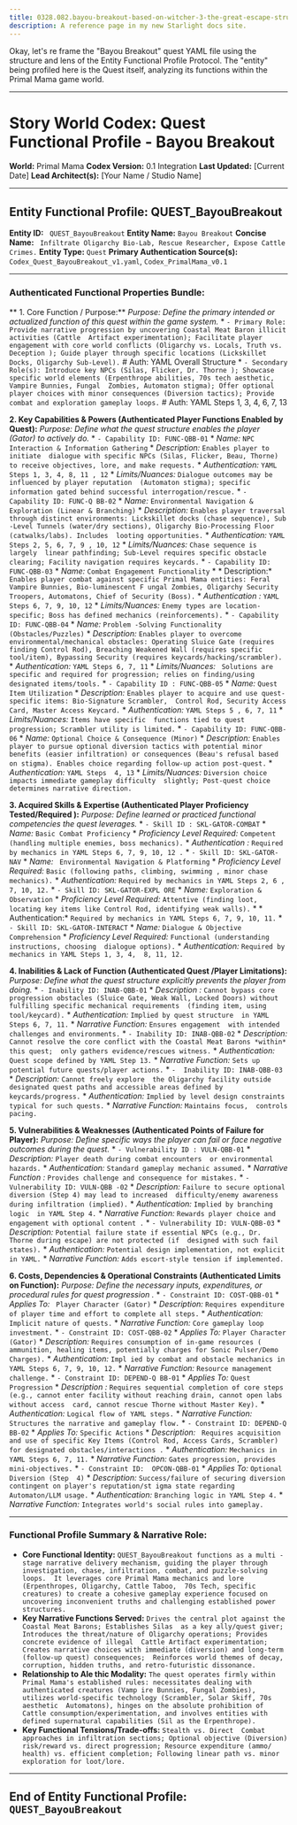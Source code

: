 ```yaml
---
title: 0328.082.bayou-breakout-based-on-witcher-3-the-great-escape-structure-adapted-to-primal-mama-world-rules-nametitle
description: A reference page in my new Starlight docs site.
---
```

Okay, let's re frame the "Bayou Breakout" quest YAML file using the structure and lens of the Entity Functional Profile Protocol. The  "entity" being profiled here is the Quest itself, analyzing its functions within the Primal Mama game world.

--- 

# Story World Codex: Quest Functional Profile - Bayou Breakout

**World:** Primal Mama
**Codex  Version:** 0.1 Integration
**Last Updated:** [Current Date]
**Lead Architect(s):** [Your Name  / Studio Name]

---

## Entity Functional Profile: QUEST_BayouBreakout

**Entity ID:** ` QUEST_BayouBreakout`
**Entity Name:** `Bayou Breakout`
**Concise Name:** ` Infiltrate Oligarchy Bio-Lab, Rescue Researcher, Expose Cattle Crimes.`
**Entity Type:** `Quest`
 **Primary Authentication Source(s):** `Codex_Quest_BayouBreakout_v1.yaml`,  `Codex_PrimalMama_v0.1`

---

### Authenticated Functional Properties Bundle:

** 1. Core Function / Purpose:**
   *Purpose: Define the primary intended or actualized function of this quest within the  game system.*
    *   `- Primary Role: Provide narrative progression by uncovering Coastal Meat Baron illicit activities (Cattle  Artifact experimentation); Facilitate player engagement with core world conflicts (Oligarchy vs. Locals, Truth vs. Deception ); Guide player through specific locations (Lickskillet Docks, Oligarchy Sub-Level).` # Auth: YAML  Overall Structure
    *   `- Secondary Role(s): Introduce key NPCs (Silas, Flicker, Dr. Thorne ); Showcase specific world elements (Erpenthrope abilities, 70s tech aesthetic, Vampire Bunnies, Fungal  Zombies, Automaton stigma); Offer optional player choices with minor consequences (Diversion tactics); Provide combat and exploration gameplay loops.`  # Auth: YAML Steps 1, 3, 4, 6, 7, 13

**2.  Key Capabilities & Powers (Authenticated Player Functions Enabled by Quest):**
   *Purpose: Define what the quest structure *enables*  the player (Gator) to actively do.*
    *   `- Capability ID: FUNC-QBB-01` 
        *   *Name:* `NPC Interaction & Information Gathering`
        *   *Description:* `Enables player to initiate  dialogue with specific NPCs (Silas, Flicker, Beau, Thorne) to receive objectives, lore, and make requests.` 
        *   *Authentication:* `YAML Steps 1, 3, 4, 8, 11 , 12`
        *   *Limits/Nuances:* `Dialogue outcomes may be influenced by player reputation  (Automaton stigma); specific information gated behind successful interrogation/rescue.`
    *   `- Capability ID: FUNC-Q BB-02`
        *   *Name:* `Environmental Navigation & Exploration (Linear & Branching)`
         *   *Description:* `Enables player traversal through distinct environments: Lickskillet docks (chase sequence), Sub -Level Tunnels (water/dry sections), Oligarchy Bio-Processing Floor (catwalks/labs). Includes  looting opportunities.`
        *   *Authentication:* `YAML Steps 2, 5, 6, 7, 9 , 10, 12`
        *   *Limits/Nuances:* `Chase sequence is largely  linear pathfinding; Sub-Level requires specific obstacle clearing; Facility navigation requires keycards.`
    *   `- Capability ID:  FUNC-QBB-03`
        *   *Name:* `Combat Engagement Functionality`
        *   * Description:* `Enables player combat against specific Primal Mama entities: Feral Vampire Bunnies, Bio-luminescent F ungal Zombies, Oligarchy Security Troopers, Automatons, Chief of Security (Boss).`
        *   *Authentication :* `YAML Steps 6, 7, 9, 10, 12`
        *    *Limits/Nuances:* `Enemy types are location-specific; Boss has defined mechanics (reinforcements).`
     *   `- Capability ID: FUNC-QBB-04`
        *   *Name:* `Problem -Solving Functionality (Obstacles/Puzzles)`
        *   *Description:* `Enables player to overcome  environmental/mechanical obstacles: Operating Sluice Gate (requires finding Control Rod), Breaching Weakened Wall (requires specific  tool/item), Bypassing Security (requires keycards/hacking/scrambler).`
        *   *Authentication:*  `YAML Steps 6, 7, 11`
        *   *Limits/Nuances:* ` Solutions are specific and required for progression; relies on finding/using designated items/tools.`
    *   `- Capability ID : FUNC-QBB-05`
        *   *Name:* `Quest Item Utilization`
        *    *Description:* `Enables player to acquire and use quest-specific items: Bio-Signature Scrambler,  Control Rod, Security Access Card, Master Access Keycard.`
        *   *Authentication:* `YAML Steps 5 , 6, 7, 11`
        *   *Limits/Nuances:* `Items have specific  functions tied to quest progression; Scrambler utility is limited.`
    *   `- Capability ID: FUNC-QBB- 06`
        *   *Name:* `Optional Choice & Consequence (Minor)`
        *   *Description:*  `Enables player to pursue optional diversion tactics with potential minor benefits (easier infiltration) or consequences (Beau's refusal based  on stigma). Enables choice regarding follow-up action post-quest.`
        *   *Authentication:* `YAML Steps  4, 13`
        *   *Limits/Nuances:* `Diversion choice impacts immediate gameplay difficulty  slightly; Post-quest choice determines narrative direction.`

**3. Acquired Skills & Expertise (Authenticated Player Proficiency Tested/Required ):**
   *Purpose: Define learned or practiced functional competencies the quest leverages.*
    *   `- Skill ID : SKL-GATOR-COMBAT`
        *   *Name:* `Basic Combat Proficiency`
        *    *Proficiency Level Required:* `Competent (handling multiple enemies, boss mechanics).`
        *   *Authentication :* `Required by mechanics in YAML Steps 6, 7, 9, 10, 12 .`
    *   `- Skill ID: SKL-GATOR-NAV`
        *   *Name:* ` Environmental Navigation & Platforming`
        *   *Proficiency Level Required:* `Basic (following paths, climbing, swimming , minor chase mechanics).`
        *   *Authentication:* `Required by mechanics in YAML Steps 2, 6 , 7, 10, 12.`
    *   `- Skill ID: SKL-GATOR-EXPL ORE`
        *   *Name:* `Exploration & Observation`
        *   *Proficiency Level Required:*  `Attentive (finding loot, locating key items like Control Rod, identifying weak walls).`
        *   * Authentication:* `Required by mechanics in YAML Steps 6, 7, 9, 10, 11.` 
    *   `- Skill ID: SKL-GATOR-INTERACT`
        *   *Name:*  `Dialogue & Objective Comprehension`
        *   *Proficiency Level Required:* `Functional (understanding instructions, choosing  dialogue options).`
        *   *Authentication:* `Required by mechanics in YAML Steps 1, 3, 4,  8, 11, 12.`

**4. Inabilities & Lack of Function (Authenticated Quest /Player Limitations):**
   *Purpose: Define what the quest structure explicitly *prevents* the player from doing.* 
    *   `- Inability ID: INAB-QBB-01`
        *   *Description :* `Cannot bypass core progression obstacles (Sluice Gate, Weak Wall, Locked Doors) without fulfilling specific mechanical requirements  (finding item, using tool/keycard).`
        *   *Authentication:* `Implied by quest structure  in YAML Steps 6, 7, 11.`
        *   *Narrative Function:* `Ensures engagement  with intended challenges and environments.`
    *   `- Inability ID: INAB-QBB-02`
         *   *Description:* `Cannot resolve the core conflict with the Coastal Meat Barons *within* this quest;  only gathers evidence/rescues witness.`
        *   *Authentication:* `Quest scope defined by YAML Step 13.` 
        *   *Narrative Function:* `Sets up potential future quests/player actions.`
    *   `-  Inability ID: INAB-QBB-03`
        *   *Description:* `Cannot freely explore  the Oligarchy facility outside designated quest paths and accessible areas defined by keycards/progress.`
        *   *Authentication:*  `Implied by level design constraints typical for such quests.`
        *   *Narrative Function:* `Maintains focus,  controls pacing.`

**5. Vulnerabilities & Weaknesses (Authenticated Points of Failure for Player):**
   *Purpose: Define  specific ways the player can fail or face negative outcomes *during* the quest.*
    *   `- Vulnerability ID : VULN-QBB-01`
        *   *Description:* `Player death during combat encounters  or environmental hazards.`
        *   *Authentication:* `Standard gameplay mechanic assumed.`
        *   *Narrative Function :* `Provides challenge and consequence for mistakes.`
    *   `- Vulnerability ID: VULN-QBB -02`
        *   *Description:* `Failure to secure optional diversion (Step 4) may lead to increased  difficulty/enemy awareness during infiltration (implied).`
        *   *Authentication:* `Implied by branching logic  in YAML Step 4.`
        *   *Narrative Function:* `Rewards player choice and engagement with optional content .`
    *   `- Vulnerability ID: VULN-QBB-03`
        *    *Description:* `Potential failure state if essential NPCs (e.g., Dr. Thorne during escape) are not protected (if  designed with such fail states).`
        *   *Authentication:* `Potential design implementation, not explicit in YAML.`
         *   *Narrative Function:* `Adds escort-style tension if implemented.`

**6. Costs, Dependencies & Operational Constraints  (Authenticated Limits on Function):**
   *Purpose: Define the necessary inputs, expenditures, or procedural rules for quest progression .*
    *   `- Constraint ID: COST-QBB-01`
        *   *Applies To:* ` Player Character (Gator)`
        *   *Description:* `Requires expenditure of player time and effort to complete all steps.`
         *   *Authentication:* `Implicit nature of quests.`
        *   *Narrative Function:* `Core gameplay loop  investment.`
    *   `- Constraint ID: COST-QBB-02`
        *   *Applies  To:* `Player Character (Gator)`
        *   *Description:* `Requires consumption of in-game resources ( ammunition, healing items, potentially charges for Sonic Pulser/Demo Charges).`
        *   *Authentication:* `Impl ied by combat and obstacle mechanics in YAML Steps 6, 7, 9, 10, 12.` 
        *   *Narrative Function:* `Resource management challenge.`
    *   `- Constraint ID: DEPEND-Q BB-01`
        *   *Applies To:* `Quest Progression`
        *   *Description :* `Requires sequential completion of core steps (e.g., cannot enter facility without reaching drain, cannot open labs without access  card, cannot rescue Thorne without Master Key).`
        *   *Authentication:* `Logical flow of YAML steps.`
        *    *Narrative Function:* `Structures the narrative and gameplay flow.`
    *   `- Constraint ID: DEPEND-Q BB-02`
        *   *Applies To:* `Specific Actions`
        *   *Description:* ` Requires acquisition and use of specific Key Items (Control Rod, Access Cards, Scrambler) for designated obstacles/interactions .`
        *   *Authentication:* `Mechanics in YAML Steps 6, 7, 11.`
         *   *Narrative Function:* `Gates progression, provides mini-objectives.`
    *   `- Constraint ID:  OPCON-QBB-01`
        *   *Applies To:* `Optional Diversion (Step  4)`
        *   *Description:* `Success/failure of securing diversion contingent on player's reputation/st igma state regarding Automaton/LLM usage.`
        *   *Authentication:* `Branching logic in YAML Step 4.` 
        *   *Narrative Function:* `Integrates world's social rules into gameplay.`

---

###  Functional Profile Summary & Narrative Role:

*   **Core Functional Identity:** `QUEST_BayouBreakout functions as a multi -stage narrative delivery mechanism, guiding the player through investigation, chase, infiltration, combat, and puzzle-solving loops.  It leverages core Primal Mama mechanics and lore (Erpenthropes, Oligarchy, Cattle Taboo,  70s Tech, specific creatures) to create a cohesive gameplay experience focused on uncovering inconvenient truths and challenging established power structures.`
 *   **Key Narrative Functions Served:** `Drives the central plot against the Coastal Meat Barons; Establishes Silas  as a key ally/quest giver; Introduces the threat/nature of Oligarchy operations; Provides concrete evidence of illegal  Cattle Artifact experimentation; Creates narrative choices with immediate (diversion) and long-term (follow-up quest) consequences;  Reinforces world themes of decay, corruption, hidden truths, and retro-futuristic dissonance.`
*   **Relationship to Ale thic Modality:** `The quest operates firmly within Primal Mama's established rules: necessitates dealing with authenticated creatures (Vamp ire Bunnies, Fungal Zombies), utilizes world-specific technology (Scrambler, Solar Skiff, 70s aesthetic  Automatons), hinges on the absolute prohibition of Cattle consumption/experimentation, and involves entities with defined supernatural capabilities (Sil as the Erpenthrope).`
*   **Key Functional Tensions/Trade-offs:** `Stealth vs. Direct  Combat approaches in infiltration sections; Optional objective (Diversion) risk/reward vs. direct progression; Resource expenditure (ammo/ health) vs. efficient completion; Following linear path vs. minor exploration for loot/lore.`

---
**End of Entity  Functional Profile: `QUEST_BayouBreakout`**
---
